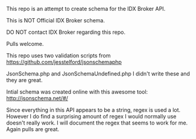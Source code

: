 This repo is an attempt to create schema for the IDX Broker API.

This is NOT Official IDX Broker schema.

DO NOT contact IDX Broker regarding this repo.

Pulls welcome.

This repo uses two validation scripts from https://github.com/jesstelford/jsonschemaphp

JsonSchema.php and JsonSchemaUndefined.php I didn't write these and they are great.

Intial schema was created online with this awesome tool: http://jsonschema.net/#/

Since everything in this API appears to be a string, regex is used a lot. However I do find a surprising amount of regex I would normally use doesn't really work. I will document the regex that seems to work for me. Again pulls are great.
